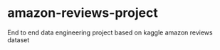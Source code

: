 # amazon-reviews-project
End to end data engineering project based on kaggle amazon reviews dataset
